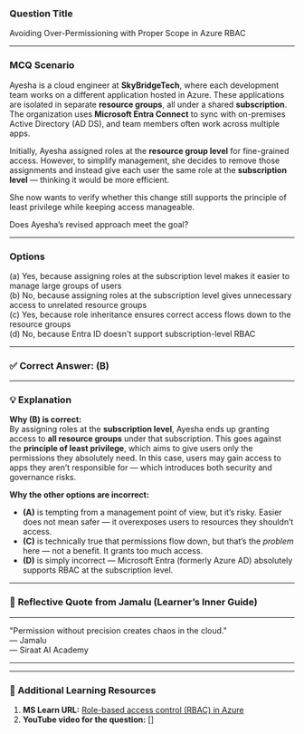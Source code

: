 ### **Question Title**  
Avoiding Over-Permissioning with Proper Scope in Azure RBAC

---

### **MCQ Scenario**  
Ayesha is a cloud engineer at **SkyBridgeTech**, where each development team works on a different application hosted in Azure. These applications are isolated in separate **resource groups**, all under a shared **subscription**. The organization uses **Microsoft Entra Connect** to sync with on-premises Active Directory (AD DS), and team members often work across multiple apps.

Initially, Ayesha assigned roles at the **resource group level** for fine-grained access. However, to simplify management, she decides to remove those assignments and instead give each user the same role at the **subscription level** — thinking it would be more efficient.

She now wants to verify whether this change still supports the principle of least privilege while keeping access manageable.

Does Ayesha’s revised approach meet the goal?

---

### **Options**  
(a) Yes, because assigning roles at the subscription level makes it easier to manage large groups of users  
(b) No, because assigning roles at the subscription level gives unnecessary access to unrelated resource groups  
(c) Yes, because role inheritance ensures correct access flows down to the resource groups  
(d) No, because Entra ID doesn't support subscription-level RBAC  

---

### ✅ **Correct Answer:** (B)

---

### 💡 **Explanation**  
**Why (B) is correct:**  
By assigning roles at the **subscription level**, Ayesha ends up granting access to **all resource groups** under that subscription. This goes against the **principle of least privilege**, which aims to give users only the permissions they absolutely need. In this case, users may gain access to apps they aren’t responsible for — which introduces both security and governance risks.

**Why the other options are incorrect:**  
- **(A)** is tempting from a management point of view, but it’s risky. Easier does not mean safer — it overexposes users to resources they shouldn’t access.  
- **(C)** is technically true that permissions flow down, but that’s the *problem* here — not a benefit. It grants too much access.  
- **(D)** is simply incorrect — Microsoft Entra (formerly Azure AD) absolutely supports RBAC at the subscription level.

---

### 💬 **Reflective Quote from Jamalu (Learner’s Inner Guide)**  
________________________________________  
"Permission without precision creates chaos in the cloud."  
— Jamalu  
— Siraat AI Academy  
________________________________________

---

### 🔗 Additional Learning Resources  
1. **MS Learn URL:** [Role-based access control (RBAC) in Azure](https://learn.microsoft.com/en-us/azure/role-based-access-control/overview)  
2. **YouTube video for the question:** []
